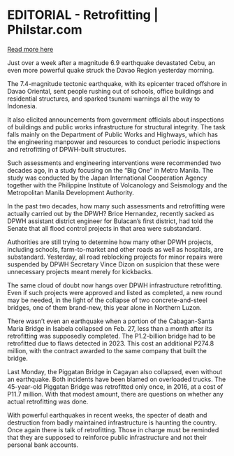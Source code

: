 # EDITORIAL - Retrofitting | Philstar.com

[Read more here](https://www.philstar.com/opinion/2025/10/11/2478976/editorial-retrofitting)

Just over a week after a magnitude 6.9 earthquake devastated Cebu, an even more powerful quake struck the Davao Region yesterday morning.

The 7.4-magnitude tectonic earthquake, with its epicenter traced offshore in Davao Oriental, sent people rushing out of schools, office buildings and residential structures, and sparked tsunami warnings all the way to Indonesia.

It also elicited announcements from government officials about inspections of buildings and public works infrastructure for structural integrity. The task falls mainly on the Department of Public Works and Highways, which has the engineering manpower and resources to conduct periodic inspections and retrofitting of DPWH-built structures.

Such assessments and engineering interventions were recommended two decades ago, in a study focusing on the “Big One” in Metro Manila. The study was conducted by the Japan International Cooperation Agency together with the Philippine Institute of Volcanology and Seismology and the Metropolitan Manila Development Authority.

In the past two decades, how many such assessments and retrofitting were actually carried out by the DPWH? Brice Hernandez, recently sacked as DPWH assistant district engineer for Bulacan’s first district, had told the Senate that all flood control projects in that area were substandard.

Authorities are still trying to determine how many other DPWH projects, including schools, farm-to-market and other roads as well as hospitals, are substandard. Yesterday, all road reblocking projects for minor repairs were suspended by DPWH Secretary Vince Dizon on suspicion that these were unnecessary projects meant merely for kickbacks.

The same cloud of doubt now hangs over DPWH infrastructure retrofitting. Even if such projects were approved and listed as completed, a new round may be needed, in the light of the collapse of two concrete-and-steel bridges, one of them brand-new, this year alone in Northern Luzon.

There wasn’t even an earthquake when a portion of the Cabagan-Santa Maria Bridge in Isabela collapsed on Feb. 27, less than a month after its retrofitting was supposedly completed. The P1.2-billion bridge had to be retrofitted due to flaws detected in 2023. This cost an additional P274.8 million, with the contract awarded to the same company that built the bridge.

Last Monday, the Piggatan Bridge in Cagayan also collapsed, even without an earthquake. Both incidents have been blamed on overloaded trucks. The 45-year-old Piggatan Bridge was retrofitted only once, in 2016, at a cost of P11.7 million. With that modest amount, there are questions on whether any actual retrofitting was done.

With powerful earthquakes in recent weeks, the specter of death and destruction from badly maintained infrastructure is haunting the country. Once again there is talk of retrofitting. Those in charge must be reminded that they are supposed to reinforce public infrastructure and not their personal bank accounts.